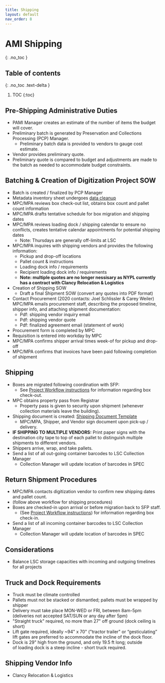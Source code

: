 ```yaml
---
title: Shipping
layout: default
nav_order: 8
---
```


# AMI Shipping
{: .no_toc }

## Table of contents
{: .no_toc .text-delta }

1. TOC
{:toc}

## Pre-Shipping Administrative Duties
* PAMI Manager creates an estimate of the number of items the budget will cover.
* Preliminary batch is generated by Preservation and Collections Processing (PCP) Manager.
  * Preliminary batch data is provided to vendors to gauge cost estimate.
* Vendor provides preliminary quote.
* Preliminary quote is compared to budget and adjustments are made to the batch as needed to accommodate budget constraints.

## Batching & Creation of Digitization Project SOW
* Batch is created / finalized by PCP Manager
* Metadata inventory sheet undergoes [data cleanup](project-workflow)
* MPC/MPA reviews box check-out list, obtains box count and pallet count information
* MPC/MPA drafts tentative schedule for box migration and shipping dates
* MPC/MPA reviews loading dock / shipping calendar to ensure no conflicts, creates tentative calendar appointments for potential shipping dates
  * Note: Thursdays are generally off-limits at LSC
* MPC/MPA inquires with shipping vendors and provides the following information:
  * Pickup and drop-off locations
  * Pallet count & instructions
  * Loading dock info / requirements
  * Recipient loading dock info / requirements
  * **Note: multiple quotes are no longer nessisary as NYPL currently has a contract with Clancy Relocation & Logistics**
* Creation of Shipping SOW
  * Draft a final Shipment SOW (convert any quotes into PDF format)
* Contact Procurement (2020 contacts: Joel Schlissler & Carey Weiler)
MPC/MPA emails procurement staff, describing the proposed timeline, shipper info, and attaching shipment documentation:
  * Pdf: shipping vendor inquiry email
  * Pdf: shipping vendor quote
  * Pdf: finalized agreement email (statement of work)
* Procurement form is completed by MPC
* Requisition is entered into workday by MPC
* MPC/MPA confirms shipper arrival times week-of for pickup and drop-off
* MPC/MPA confirms that invoices have been paid following completion of shipment

## Shipping
* Boxes are migrated following coordination with SFP:
  * See [Project Workflow instructions](project-workflow) for information regarding box check-out.
* MPC obtains property pass from Registrar
  * Property pass is given to security upon shipment (whenever collection materials leave the building).
* Shipping document is created: [Shipping Document Template](https://drive.google.com/open?id=1mu33cZFtWaxv5KWWIdY1u6iY2a2tHB_YHQ_iJ7kb8L4)
  * MPC/MPA, Shipper, and Vendor sign document upon pick-up / delivery.
* **IF SHIPPING TO MULTIPLE VENDORS:** Print paper signs with the destination city tape to top of each pallet to distinguish multiple shipments to different vendors.
* Shippers arrive, wrap, and take pallets.
* Send a list of all out-going container barcodes to LSC Collection Manager 
  * Collection Manager will update location of barcodes in SPEC 


## Return Shipment Procedures
* MPC/MPA contacts digitization vendor to confirm new shipping dates and pallet count.
* (follow above workflow for shipping procedures)
* Boxes are checked-in upon arrival or before migration back to SFP staff.
  * (See [Project Workflow instructions](project-workflow)) for information regarding box check-in.
* Send a list of all incoming container barcodes to LSC Collection Manager 
  * Collection Manager will update location of barcodes in SPEC 

## Considerations
* Balance LSC storage capacities with incoming and outgoing timelines for all projects

## Truck and Dock Requirements
* Truck must be climate controlled
* Pallets must not be stacked or dismantled; pallets must be wrapped by shipper
* Delivery must take place MON-WED or FRI, between 8am-5pm (deliveries not accepted SAT/SUN or any day after 5pm)
* "Straight truck" required, no more than 27" off ground (dock ceiling is short)
* Lift gate required, ideally ~94" x 70" ("tractor trailer" or “gesticulating” lift gates are preferred to accommodate the incline of the dock floor.
* Dock is 29" high from the ground, and only 19.5 ft long; outside of loading dock is a steep incline - short truck required.

## Shipping Vendor Info
* Clancy Relocation & Logistics
